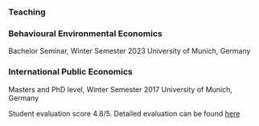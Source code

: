 ### Teaching

### Behavioural Environmental Economics

Bachelor Seminar, Winter Semester 2023 
University of Munich, Germany

### International Public Economics 

Masters and PhD level, Winter Semester 2017
University of Munich, Germany

Student evaluation score 4.8/5. Detailed evaluation can be found [here](/media/Raisa_Sherif_Teaching_Evaluation.pdf)
